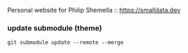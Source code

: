 Personal website for Philip Shemella :: https://smalldata.dev

### update submodule (theme)

    git submodule update --remote --merge